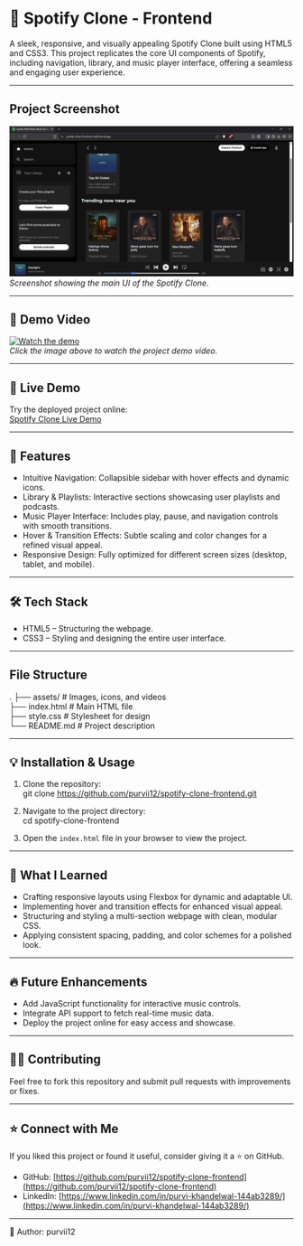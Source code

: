 # 🎵 Spotify Clone - Frontend

A sleek, responsive, and visually appealing Spotify Clone built using HTML5 and CSS3. This project replicates the core UI components of Spotify, including navigation, library, and music player interface, offering a seamless and engaging user experience.

---

##  Project Screenshot

![Spotify Clone Screenshot](./assets/spotifyclone-photo.png)  
*Screenshot showing the main UI of the Spotify Clone.*

---

## 🎥 Demo Video

[![Watch the demo](./assets/demo-thumbnail.jpg)](./assets/spotify-clone-demo.mp4)  
*Click the image above to watch the project demo video.*

---

## 🚀 Live Demo

Try the deployed project online:  
[Spotify Clone Live Demo](https://spotify-clone-frontend-weld.vercel.app/)

---

## 🚩 Features

- Intuitive Navigation: Collapsible sidebar with hover effects and dynamic icons.  
- Library & Playlists: Interactive sections showcasing user playlists and podcasts.  
- Music Player Interface: Includes play, pause, and navigation controls with smooth transitions.  
- Hover & Transition Effects: Subtle scaling and color changes for a refined visual appeal.  
- Responsive Design: Fully optimized for different screen sizes (desktop, tablet, and mobile).  

---

## 🛠️ Tech Stack

- HTML5 – Structuring the webpage.  
- CSS3 – Styling and designing the entire user interface.  

---

## File Structure
.
├── assets/      # Images, icons, and videos <br>
├── index.html   # Main HTML file <br>
├── style.css    # Stylesheet for design <br>
└── README.md    # Project description <br>



---

## 💡 Installation & Usage

1. Clone the repository:  
git clone https://github.com/purvii12/spotify-clone-frontend.git

2. Navigate to the project directory:  
cd spotify-clone-frontend

3. Open the `index.html` file in your browser to view the project.

---

## 🎯 What I Learned

- Crafting responsive layouts using Flexbox for dynamic and adaptable UI.  
- Implementing hover and transition effects for enhanced visual appeal.  
- Structuring and styling a multi-section webpage with clean, modular CSS.  
- Applying consistent spacing, padding, and color schemes for a polished look.  

---

## 🔥 Future Enhancements

- Add JavaScript functionality for interactive music controls.  
- Integrate API support to fetch real-time music data.  
- Deploy the project online for easy access and showcase.  

---

## 👩‍💻 Contributing

Feel free to fork this repository and submit pull requests with improvements or fixes.

---

## ⭐ Connect with Me

If you liked this project or found it useful, consider giving it a ⭐ on GitHub.

- GitHub: [https://github.com/purvii12/spotify-clone-frontend](https://github.com/purvii12/spotify-clone-frontend)  
- LinkedIn: [https://www.linkedin.com/in/purvi-khandelwal-144ab3289/](https://www.linkedin.com/in/purvi-khandelwal-144ab3289/)

---

🚀 Author: purvii12


